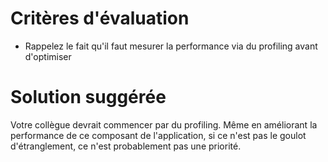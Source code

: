 # Critères d'évaluation

- Rappelez le fait qu'il faut mesurer la performance via du profiling avant d'optimiser

# Solution suggérée

Votre collègue devrait commencer par du profiling.
Même en améliorant la performance de ce composant de l'application, si ce n'est pas le goulot d'étranglement,
ce n'est probablement pas une priorité.
